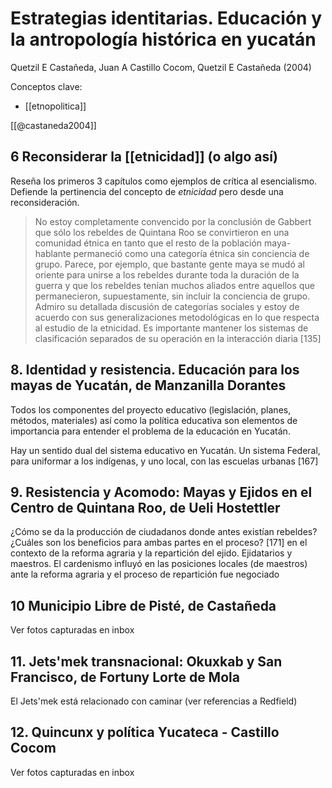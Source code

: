 # Estrategias identitarias. Educación y la antropología histórica en yucatán
Quetzil E Castañeda, Juan A Castillo Cocom, Quetzil E Castañeda (2004)

Conceptos clave:

- [[etnopolitica]] 

[[@castaneda2004]]

## 6 Reconsiderar la [[etnicidad]] (o algo así)

Reseña los primeros 3 capítulos como ejemplos de crítica al esencialismo. Defiende la pertinencia del concepto de *etnicidad* pero desde una reconsideración.

>No estoy completamente convencido por la conclusión de Gabbert que sólo los rebeldes de Quintana Roo se convirtieron en una comunidad étnica en tanto que el resto de la población maya-hablante permaneció como una categoría étnica sin conciencia de grupo. Parece, por ejemplo, que bastante gente maya se mudó al oriente para unirse a los rebeldes durante toda la duración de la guerra y que los rebeldes tenían muchos aliados entre aquellos que permanecieron, supuestamente, sin incluir la conciencia de grupo. Admiro su detallada discusión de categorías sociales y estoy de acuerdo con sus generalizaciones metodológicas en lo que respecta al estudio de la etnicidad. Es importante mantener los sistemas de clasificación separados de su operación en la interacción diaria [135]

## 8. Identidad y resistencia. Educación para los mayas de Yucatán, de Manzanilla Dorantes

Todos los componentes del proyecto educativo (legislación, planes, métodos, materiales) así como la política educativa son  elementos de importancia para entender el problema de la educación en Yucatán.

Hay un sentido dual del sistema educativo en Yucatán. Un sistema Federal, para uniformar a los indígenas, y uno local, con las escuelas urbanas [167]

## 9. Resistencia y Acomodo: Mayas y Ejidos en el Centro de Quintana Roo, de Ueli Hostettler

¿Cómo se da la producción de ciudadanos donde antes existían rebeldes? ¿Cuáles son los beneficios para ambas partes en el proceso? [171] en el contexto de la reforma agraria y la repartición del ejido. Ejidatarios y maestros. El cardenismo influyó en las posiciones locales (de maestros) ante la reforma agraria y el proceso de repartición fue negociado 

## 10 Municipio Libre de Pisté, de Castañeda
Ver fotos capturadas en inbox

## 11. Jets'mek transnacional: Okuxkab y San Francisco, de Fortuny Lorte de Mola

El Jets'mek está relacionado con caminar (ver referencias a Redfield) 

## 12. Quincunx y política Yucateca - Castillo Cocom
Ver fotos capturadas en inbox